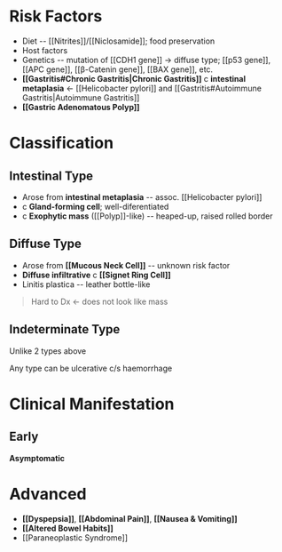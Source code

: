 # Risk Factors
- Diet -- [[Nitrites]]/[[Niclosamide]]; food preservation
- Host factors
- Genetics -- mutation of [[CDH1 gene]] -> diffuse type; [[p53 gene]], [[APC gene]], [[β-Catenin gene]], [[BAX gene]], etc.
- **[[Gastritis#Chronic Gastritis|Chronic Gastritis]]** c **intestinal metaplasia** <- [[Helicobacter pylori]] and [[Gastritis#Autoimmune Gastritis|Autoimmune Gastritis]]
- **[[Gastric Adenomatous Polyp]]**

# Classification
## Intestinal Type
- Arose from **intestinal metaplasia** -- assoc. [[Helicobacter pylori]]
- c **Gland-forming cell**; well-diferentiated
- c **Exophytic mass** ([[Polyp]]-like) -- heaped-up, raised rolled border

## Diffuse Type
- Arose from **[[Mucous Neck Cell]]** -- unknown risk factor
- **Diffuse infiltrative** c **[[Signet Ring Cell]]**
- Linitis plastica -- leather bottle-like
> Hard to Dx <- does not look like mass

## Indeterminate Type
Unlike 2 types above

Any type can be ulcerative c/s haemorrhage

# Clinical Manifestation
## Early
**Asymptomatic**

# Advanced
- **[[Dyspepsia]]**, **[[Abdominal Pain]]**, **[[Nausea & Vomiting]]**
- **[[Altered Bowel Habits]]**
- [[Paraneoplastic Syndrome]]